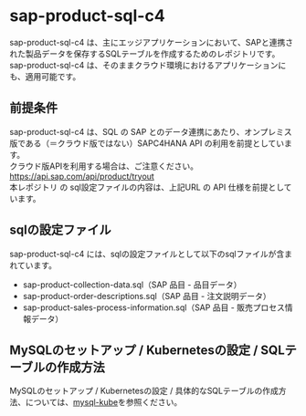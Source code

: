 # sap-product-sql-c4  
sap-product-sql-c4 は、主にエッジアプリケーションにおいて、SAPと連携された製品データを保存するSQLテーブルを作成するためのレポジトリです。  
sap-product-sql-c4 は、そのままクラウド環境におけるアプリケーションにも、適用可能です。

## 前提条件  
sap-product-sql-c4 は、SQL の SAP とのデータ連携にあたり、オンプレミス版である（＝クラウド版ではない）SAPC4HANA API の利用を前提としています。  
クラウド版APIを利用する場合は、ご注意ください。  
https://api.sap.com/api/product/tryout   
本レポジトリ の sql設定ファイルの内容は、上記URL の API 仕様を前提としています。  

## sqlの設定ファイル
sap-product-sql-c4 には、sqlの設定ファイルとして以下のsqlファイルが含まれています。  

* sap-product-collection-data.sql（SAP 品目 - 品目データ）  
* sap-product-order-descriptions.sql（SAP 品目 - 注文説明データ）  
* sap-product-sales-process-information.sql（SAP 品目 - 販売プロセス情報データ）

## MySQLのセットアップ / Kubernetesの設定 / SQLテーブルの作成方法
MySQLのセットアップ / Kubernetesの設定 / 具体的なSQLテーブルの作成方法、については、[mysql-kube](https://github.com/latonaio/mysql-kube)を参照ください。